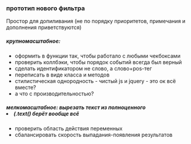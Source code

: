 ### прототип нового фильтра

Простор для допиливания (не по порядку приоритетов, примечания и дополнения приветствуются)
##### крупномасштабное: 
- оформить в функции так, чтобы работало с любыми чекбоксами
- проверить коллбэки, чтобы порядок событий всегда был верный
- сделать идентификатором не слово, а слово+pos-тег
- переписать в виде класса и методов
- стилистическая однородность - чистый js и jquery - это ок всё вместе?
- а что с производительностью?

##### мелкомасштабное: вырезать текст из полноценного <li> (.text() берёт вообще всё
- проверить область действия переменных
- сбалансировать скорость выпадания-появления результатов
